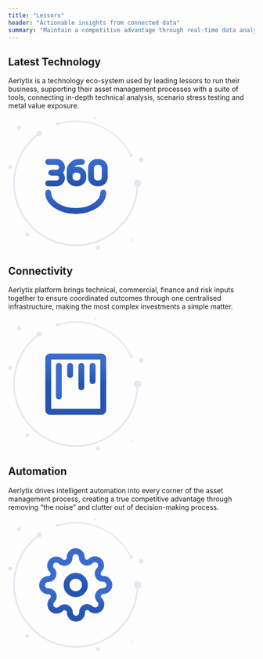 ```yaml
---
title: "Lessors"
header: "Actionable insights from connected data"
summary: "Maintain a competitive advantage through real-time data analytics and connected asset condition."
---
```


<!-- Start marketing section -->
<article class="section__product section__spacing-3">
  <div class="container">
  <div class="row gx-lg-5 featurette">
    <div class="col-md-7">
      <h2 class="h1">Latest Technology</h2>
      <p class="display-7">Aerlytix is a technology eco-system used by leading lessors to run their business, supporting their asset management processes with a suite of tools, connecting in-depth technical analysis, scenario stress testing and metal value exposure.</p>
    </div>
    <div class="card col-md-5">
      <svg width="277" height="272" viewBox="0 0 277 272" fill="none" xmlns="http://www.w3.org/2000/svg">
<path fill-rule="evenodd" clip-rule="evenodd" d="M26.13 22.071C26.13 19.8221 24.3106 18 22.065 18C19.8211 18 18 19.8221 18 22.071C18 24.32 19.8211 26.142 22.065 26.142C24.3106 26.142 26.13 24.32 26.13 22.071Z" fill="#E5E7F1"/>
<path fill-rule="evenodd" clip-rule="evenodd" d="M7.95607 102.496C7.95607 100.296 6.17423 98.5122 3.97804 98.5122C1.78185 98.5122 0 100.296 0 102.496C0 104.696 1.78185 106.48 3.97804 106.48C6.17423 106.48 7.95607 104.696 7.95607 102.496Z" fill="#E5E7F1"/>
<path fill-rule="evenodd" clip-rule="evenodd" d="M187.394 267.033C187.394 264.832 185.612 263.049 183.416 263.049C181.22 263.049 179.438 264.832 179.438 267.033C179.438 269.232 181.22 271.015 183.416 271.015C185.612 271.015 187.394 269.232 187.394 267.033Z" fill="#E5E7F1"/>
<path fill-rule="evenodd" clip-rule="evenodd" d="M138.225 263.784C104.048 263.784 71.9183 250.456 47.7517 226.253C23.5868 202.051 10.2783 169.874 10.2783 135.648C10.2783 114.981 15.039 95.2519 24.4325 77.0085C33.3912 59.6053 46.4558 44.2367 62.2145 32.5638C62.9715 32.0022 64.0423 32.1625 64.6033 32.9217C65.1626 33.6813 65.004 34.7523 64.2452 35.3141C48.906 46.6768 36.1893 61.6365 27.4676 78.576C18.3282 96.3299 13.6937 115.532 13.6937 135.648C13.6937 168.96 26.6474 200.278 50.1678 223.835C73.6882 247.39 104.962 260.363 138.225 260.363C171.489 260.363 202.76 247.39 226.281 223.835C249.803 200.278 262.755 168.96 262.755 135.648C262.755 134.703 263.52 133.937 264.463 133.937C265.406 133.937 266.172 134.703 266.172 135.648C266.172 169.874 252.862 202.051 228.697 226.253C204.53 250.456 172.401 263.784 138.225 263.784Z" fill="#E5E7F1"/>
<path fill-rule="evenodd" clip-rule="evenodd" d="M271.935 135.648C271.935 131.515 268.59 128.165 264.463 128.165C260.337 128.165 256.992 131.515 256.992 135.648C256.992 139.78 260.337 143.131 264.463 143.131C268.59 143.131 271.935 139.78 271.935 135.648Z" fill="#E5E7F1"/>
<path fill-rule="evenodd" clip-rule="evenodd" d="M68.5131 33.9386C68.5131 31.0165 66.1464 28.6475 63.229 28.6475C60.3115 28.6475 57.9465 31.0165 57.9465 33.9386C57.9465 36.8607 60.3115 39.2297 63.229 39.2297C66.1464 39.2297 68.5131 36.8607 68.5131 33.9386Z" fill="#E5E7F1"/>
<path fill-rule="evenodd" clip-rule="evenodd" d="M42.893 239.952C42.893 237.77 41.1265 236 38.9473 236C36.7665 236 35 237.77 35 239.952C35 242.136 36.7665 243.905 38.9473 243.905C41.1265 243.905 42.893 242.136 42.893 239.952Z" fill="#E5E7F1"/>
<path fill-rule="evenodd" clip-rule="evenodd" d="M251.405 80.8065C250.955 80.8065 250.524 80.5574 250.311 80.1269C240.118 59.5273 224.459 42.1241 205.03 29.7992C185.068 17.1365 161.967 10.4435 138.225 10.4435C125.701 10.4435 113.34 12.292 101.483 15.9373C100.839 16.1337 100.157 15.7728 99.9587 15.128C99.7609 14.4827 100.124 13.7993 100.767 13.6012C112.856 9.88472 125.459 8 138.225 8C162.431 8 185.984 14.8241 206.336 27.7348C226.142 40.2995 242.106 58.0411 252.497 79.042C252.797 79.6465 252.55 80.3796 251.946 80.6793C251.772 80.7657 251.586 80.8065 251.405 80.8065Z" fill="#E5E7F1"/>
<path fill-rule="evenodd" clip-rule="evenodd" d="M104.384 14.7694C104.384 12.9679 102.924 11.5073 101.125 11.5073C99.3263 11.5073 97.8684 12.9679 97.8684 14.7694C97.8684 16.571 99.3263 18.0314 101.125 18.0314C102.924 18.0314 104.384 16.571 104.384 14.7694Z" fill="#E5E7F1"/>
<path fill-rule="evenodd" clip-rule="evenodd" d="M254.661 79.5842C254.661 77.7826 253.203 76.3223 251.404 76.3223C249.605 76.3223 248.147 77.7826 248.147 79.5842C248.147 81.3857 249.605 82.8461 251.404 82.8461C253.203 82.8461 254.661 81.3857 254.661 79.5842Z" fill="#E5E7F1"/>
<path fill-rule="evenodd" clip-rule="evenodd" d="M276.661 87.8386C276.661 85.1661 274.499 83 271.831 83C269.162 83 267 85.1661 267 87.8386C267 90.5111 269.162 92.6763 271.831 92.6763C274.499 92.6763 276.661 90.5111 276.661 87.8386Z" fill="#E5E7F1"/>
<path fill-rule="evenodd" clip-rule="evenodd" d="M255.329 251.167C255.329 249.97 254.361 249 253.164 249C251.969 249 251 249.97 251 251.167C251 252.364 251.969 253.336 253.164 253.336C254.361 253.336 255.329 252.364 255.329 251.167Z" fill="#E5E7F1"/>
<path fill-rule="evenodd" clip-rule="evenodd" d="M179.329 2.16699C179.329 0.969938 178.361 0 177.164 0C175.969 0 175 0.969938 175 2.16699C175 3.36405 175.969 4.33568 177.164 4.33568C178.361 4.33568 179.329 3.36405 179.329 2.16699Z" fill="#E5E7F1"/>
<path d="M88 114.125H98.9375M98.9375 114.125C104.978 114.125 109.875 119.022 109.875 125.062C109.875 131.103 104.978 136 98.9375 136H81.75M98.9375 114.125C104.978 114.125 109.875 109.228 109.875 103.188C109.875 97.1469 104.978 92.25 98.9375 92.25H81.75" stroke="url(#paint0_linear_372_2437)" stroke-width="12" stroke-linecap="round" stroke-linejoin="round"/>
<path d="M194.25 154.75C194.25 175.461 169.066 192.25 138 192.25C106.934 192.25 81.75 175.461 81.75 154.75" stroke="url(#paint1_linear_372_2437)" stroke-width="12" stroke-linecap="round" stroke-linejoin="round"/>
<path d="M150.5 92.25H144.25C133.894 92.25 125.5 100.645 125.5 111V123.5M125.5 123.5C125.5 130.404 131.096 136 138 136H141.125C148.029 136 153.625 130.404 153.625 123.5V120.375C153.625 113.471 148.029 107.875 141.125 107.875H138C131.096 107.875 125.5 113.471 125.5 120.375V123.5Z" stroke="url(#paint2_linear_372_2437)" stroke-width="12" stroke-linecap="round" stroke-linejoin="round"/>
<path d="M169.25 114.125V104.75C169.25 97.8464 174.846 92.25 181.75 92.25H184.875C191.779 92.25 197.375 97.8464 197.375 104.75V114.125V123.5C197.375 130.404 191.779 136 184.875 136H181.75C174.846 136 169.25 130.404 169.25 123.5V114.125Z" stroke="url(#paint3_linear_372_2437)" stroke-width="12" stroke-linecap="round" stroke-linejoin="round"/>
<defs>
<linearGradient id="paint0_linear_372_2437" x1="95.8125" y1="92.25" x2="95.8125" y2="136" gradientUnits="userSpaceOnUse">
<stop stop-color="#3B6BCA"/>
<stop offset="1" stop-color="#2654AF"/>
</linearGradient>
<linearGradient id="paint1_linear_372_2437" x1="138" y1="154.75" x2="138" y2="192.25" gradientUnits="userSpaceOnUse">
<stop stop-color="#3B6BCA"/>
<stop offset="1" stop-color="#2654AF"/>
</linearGradient>
<linearGradient id="paint2_linear_372_2437" x1="139.562" y1="92.25" x2="139.562" y2="136" gradientUnits="userSpaceOnUse">
<stop stop-color="#3B6BCA"/>
<stop offset="1" stop-color="#2654AF"/>
</linearGradient>
<linearGradient id="paint3_linear_372_2437" x1="183.312" y1="92.25" x2="183.312" y2="136" gradientUnits="userSpaceOnUse">
<stop stop-color="#3B6BCA"/>
<stop offset="1" stop-color="#2654AF"/>
</linearGradient>
</defs>
</svg>
    </div>
  </div>
  </div>
</article>

<article class="section__product section__spacing-3">
  <div class="container">
  <div class="row gx-lg-5 featurette">
    <div class="col-md-7 order-md-2">
      <h2 class="h1">Connectivity</h2>
      <p class="display-7">Aerlytix platform brings technical, commercial, finance and risk inputs together to ensure coordinated outcomes through one centralised infrastructure, making the most complex investments a simple matter.</p>
    </div>
    <div class="card col-md-5 order-md-1">
    <svg width="277" height="272" viewBox="0 0 277 272" fill="none" xmlns="http://www.w3.org/2000/svg">
<path fill-rule="evenodd" clip-rule="evenodd" d="M26.13 22.071C26.13 19.8221 24.3106 18 22.065 18C19.8211 18 18 19.8221 18 22.071C18 24.32 19.8211 26.142 22.065 26.142C24.3106 26.142 26.13 24.32 26.13 22.071Z" fill="#E5E7F1"/>
<path fill-rule="evenodd" clip-rule="evenodd" d="M7.95607 102.496C7.95607 100.296 6.17423 98.5122 3.97804 98.5122C1.78185 98.5122 0 100.296 0 102.496C0 104.696 1.78185 106.48 3.97804 106.48C6.17423 106.48 7.95607 104.696 7.95607 102.496Z" fill="#E5E7F1"/>
<path fill-rule="evenodd" clip-rule="evenodd" d="M187.394 267.033C187.394 264.832 185.612 263.049 183.416 263.049C181.22 263.049 179.438 264.832 179.438 267.033C179.438 269.232 181.22 271.015 183.416 271.015C185.612 271.015 187.394 269.232 187.394 267.033Z" fill="#E5E7F1"/>
<path fill-rule="evenodd" clip-rule="evenodd" d="M138.225 263.784C104.048 263.784 71.9183 250.456 47.7517 226.253C23.5868 202.051 10.2783 169.874 10.2783 135.648C10.2783 114.981 15.039 95.2519 24.4325 77.0085C33.3912 59.6053 46.4558 44.2367 62.2145 32.5638C62.9715 32.0022 64.0423 32.1625 64.6033 32.9217C65.1626 33.6813 65.004 34.7523 64.2452 35.3141C48.906 46.6768 36.1893 61.6365 27.4676 78.576C18.3282 96.3299 13.6937 115.532 13.6937 135.648C13.6937 168.96 26.6474 200.278 50.1678 223.835C73.6882 247.39 104.962 260.363 138.225 260.363C171.489 260.363 202.76 247.39 226.281 223.835C249.803 200.278 262.755 168.96 262.755 135.648C262.755 134.703 263.52 133.937 264.463 133.937C265.406 133.937 266.172 134.703 266.172 135.648C266.172 169.874 252.862 202.051 228.697 226.253C204.53 250.456 172.401 263.784 138.225 263.784Z" fill="#E5E7F1"/>
<path fill-rule="evenodd" clip-rule="evenodd" d="M271.935 135.648C271.935 131.515 268.59 128.165 264.463 128.165C260.337 128.165 256.992 131.515 256.992 135.648C256.992 139.78 260.337 143.131 264.463 143.131C268.59 143.131 271.935 139.78 271.935 135.648Z" fill="#E5E7F1"/>
<path fill-rule="evenodd" clip-rule="evenodd" d="M68.5131 33.9386C68.5131 31.0165 66.1464 28.6475 63.229 28.6475C60.3115 28.6475 57.9465 31.0165 57.9465 33.9386C57.9465 36.8607 60.3115 39.2297 63.229 39.2297C66.1464 39.2297 68.5131 36.8607 68.5131 33.9386Z" fill="#E5E7F1"/>
<path fill-rule="evenodd" clip-rule="evenodd" d="M42.893 239.952C42.893 237.77 41.1265 236 38.9473 236C36.7665 236 35 237.77 35 239.952C35 242.136 36.7665 243.905 38.9473 243.905C41.1265 243.905 42.893 242.136 42.893 239.952Z" fill="#E5E7F1"/>
<path fill-rule="evenodd" clip-rule="evenodd" d="M251.405 80.8065C250.955 80.8065 250.524 80.5574 250.311 80.1269C240.118 59.5273 224.459 42.1241 205.03 29.7992C185.068 17.1365 161.967 10.4435 138.225 10.4435C125.701 10.4435 113.34 12.292 101.483 15.9373C100.839 16.1337 100.157 15.7728 99.9587 15.128C99.7609 14.4827 100.124 13.7993 100.767 13.6012C112.856 9.88472 125.459 8 138.225 8C162.431 8 185.984 14.8241 206.336 27.7348C226.142 40.2995 242.106 58.0411 252.497 79.042C252.797 79.6465 252.55 80.3796 251.946 80.6793C251.772 80.7657 251.586 80.8065 251.405 80.8065Z" fill="#E5E7F1"/>
<path fill-rule="evenodd" clip-rule="evenodd" d="M104.384 14.7694C104.384 12.9679 102.924 11.5073 101.125 11.5073C99.3263 11.5073 97.8684 12.9679 97.8684 14.7694C97.8684 16.571 99.3263 18.0314 101.125 18.0314C102.924 18.0314 104.384 16.571 104.384 14.7694Z" fill="#E5E7F1"/>
<path fill-rule="evenodd" clip-rule="evenodd" d="M254.661 79.5842C254.661 77.7826 253.203 76.3223 251.404 76.3223C249.605 76.3223 248.147 77.7826 248.147 79.5842C248.147 81.3857 249.605 82.8461 251.404 82.8461C253.203 82.8461 254.661 81.3857 254.661 79.5842Z" fill="#E5E7F1"/>
<path fill-rule="evenodd" clip-rule="evenodd" d="M276.661 87.8386C276.661 85.1661 274.499 83 271.831 83C269.162 83 267 85.1661 267 87.8386C267 90.5111 269.162 92.6763 271.831 92.6763C274.499 92.6763 276.661 90.5111 276.661 87.8386Z" fill="#E5E7F1"/>
<path fill-rule="evenodd" clip-rule="evenodd" d="M255.329 251.167C255.329 249.97 254.361 249 253.164 249C251.969 249 251 249.97 251 251.167C251 252.364 251.969 253.336 253.164 253.336C254.361 253.336 255.329 252.364 255.329 251.167Z" fill="#E5E7F1"/>
<path fill-rule="evenodd" clip-rule="evenodd" d="M179.329 2.16699C179.329 0.969938 178.361 0 177.164 0C175.969 0 175 0.969938 175 2.16699C175 3.36405 175.969 4.33568 177.164 4.33568C178.361 4.33568 179.329 3.36405 179.329 2.16699Z" fill="#E5E7F1"/>
<path d="M81.75 83.5V188.5C81.75 190.571 83.4289 192.25 85.5 192.25H190.5C192.571 192.25 194.25 190.571 194.25 188.5V83.5C194.25 81.4289 192.571 79.75 190.5 79.75H85.5C83.4289 79.75 81.75 81.4289 81.75 83.5Z" stroke="url(#paint0_linear_372_2437)" stroke-width="12" stroke-linecap="round" stroke-linejoin="round"/>
<path d="M103.5 98.5V161" stroke="url(#paint1_linear_372_2437)" stroke-width="12" stroke-linecap="round" stroke-linejoin="round"/>
<path d="M126.5 98.5V117.25" stroke="url(#paint2_linear_372_2437)" stroke-width="12" stroke-linecap="round" stroke-linejoin="round"/>
<path d="M149.5 98.5V142.25" stroke="url(#paint3_linear_372_2437)" stroke-width="12" stroke-linecap="round" stroke-linejoin="round"/>
<path d="M172.5 98.5V129.75" stroke="url(#paint4_linear_372_2437)" stroke-width="12" stroke-linecap="round" stroke-linejoin="round"/>
<defs>
<linearGradient id="paint0_linear_372_2437" x1="138" y1="79.75" x2="138" y2="192.25" gradientUnits="userSpaceOnUse">
<stop stop-color="#3B6BCA"/>
<stop offset="1" stop-color="#2654AF"/>
</linearGradient>
<linearGradient id="paint1_linear_372_2437" x1="104" y1="98.5" x2="104" y2="161" gradientUnits="userSpaceOnUse">
<stop stop-color="#3B6BCA"/>
<stop offset="1" stop-color="#2654AF"/>
</linearGradient>
<linearGradient id="paint2_linear_372_2437" x1="127" y1="98.5" x2="127" y2="117.25" gradientUnits="userSpaceOnUse">
<stop stop-color="#3B6BCA"/>
<stop offset="1" stop-color="#2654AF"/>
</linearGradient>
<linearGradient id="paint3_linear_372_2437" x1="150" y1="98.5" x2="150" y2="142.25" gradientUnits="userSpaceOnUse">
<stop stop-color="#3B6BCA"/>
<stop offset="1" stop-color="#2654AF"/>
</linearGradient>
<linearGradient id="paint4_linear_372_2437" x1="173" y1="98.5" x2="173" y2="129.75" gradientUnits="userSpaceOnUse">
<stop stop-color="#3B6BCA"/>
<stop offset="1" stop-color="#2654AF"/>
</linearGradient>
</defs>
</svg>
    </div>
  </div>
  </div>
</article>

<article class="section__product section__spacing-3">
<div class="container">
  <div class="row gx-lg-5 featurette">
    <div class="col-md-7">
      <h2 class="h1">Automation</h2>
      <p class="display-7">Aerlytix drives intelligent automation into every corner of the asset management process, creating a true competitive advantage through removing “the noise” and clutter out of decision-making process.</p>
    </div>
    <div class="card col-md-5">
    <svg width="277" height="272" viewBox="0 0 277 272" fill="none" xmlns="http://www.w3.org/2000/svg">
<path fill-rule="evenodd" clip-rule="evenodd" d="M26.13 22.071C26.13 19.8221 24.3106 18 22.065 18C19.8211 18 18 19.8221 18 22.071C18 24.32 19.8211 26.142 22.065 26.142C24.3106 26.142 26.13 24.32 26.13 22.071Z" fill="#E5E7F1"/>
<path fill-rule="evenodd" clip-rule="evenodd" d="M7.95607 102.496C7.95607 100.296 6.17423 98.5122 3.97804 98.5122C1.78185 98.5122 0 100.296 0 102.496C0 104.696 1.78185 106.48 3.97804 106.48C6.17423 106.48 7.95607 104.696 7.95607 102.496Z" fill="#E5E7F1"/>
<path fill-rule="evenodd" clip-rule="evenodd" d="M187.394 267.033C187.394 264.832 185.612 263.049 183.416 263.049C181.22 263.049 179.438 264.832 179.438 267.033C179.438 269.232 181.22 271.015 183.416 271.015C185.612 271.015 187.394 269.232 187.394 267.033Z" fill="#E5E7F1"/>
<path fill-rule="evenodd" clip-rule="evenodd" d="M138.225 263.784C104.048 263.784 71.9183 250.456 47.7517 226.253C23.5868 202.051 10.2783 169.874 10.2783 135.648C10.2783 114.981 15.039 95.2519 24.4325 77.0085C33.3912 59.6053 46.4558 44.2367 62.2145 32.5638C62.9715 32.0022 64.0423 32.1625 64.6033 32.9217C65.1626 33.6813 65.004 34.7523 64.2452 35.3141C48.906 46.6768 36.1893 61.6365 27.4676 78.576C18.3282 96.3299 13.6937 115.532 13.6937 135.648C13.6937 168.96 26.6474 200.278 50.1678 223.835C73.6882 247.39 104.962 260.363 138.225 260.363C171.489 260.363 202.76 247.39 226.281 223.835C249.803 200.278 262.755 168.96 262.755 135.648C262.755 134.703 263.52 133.937 264.463 133.937C265.406 133.937 266.172 134.703 266.172 135.648C266.172 169.874 252.862 202.051 228.697 226.253C204.53 250.456 172.401 263.784 138.225 263.784Z" fill="#E5E7F1"/>
<path fill-rule="evenodd" clip-rule="evenodd" d="M271.935 135.648C271.935 131.515 268.59 128.165 264.463 128.165C260.337 128.165 256.992 131.515 256.992 135.648C256.992 139.78 260.337 143.131 264.463 143.131C268.59 143.131 271.935 139.78 271.935 135.648Z" fill="#E5E7F1"/>
<path fill-rule="evenodd" clip-rule="evenodd" d="M68.5131 33.9386C68.5131 31.0165 66.1464 28.6475 63.229 28.6475C60.3115 28.6475 57.9465 31.0165 57.9465 33.9386C57.9465 36.8607 60.3115 39.2297 63.229 39.2297C66.1464 39.2297 68.5131 36.8607 68.5131 33.9386Z" fill="#E5E7F1"/>
<path fill-rule="evenodd" clip-rule="evenodd" d="M42.893 239.952C42.893 237.77 41.1265 236 38.9473 236C36.7665 236 35 237.77 35 239.952C35 242.136 36.7665 243.905 38.9473 243.905C41.1265 243.905 42.893 242.136 42.893 239.952Z" fill="#E5E7F1"/>
<path fill-rule="evenodd" clip-rule="evenodd" d="M251.405 80.8065C250.955 80.8065 250.524 80.5574 250.311 80.1269C240.118 59.5273 224.459 42.1241 205.03 29.7992C185.068 17.1365 161.967 10.4435 138.225 10.4435C125.701 10.4435 113.34 12.292 101.483 15.9373C100.839 16.1337 100.157 15.7728 99.9587 15.128C99.7609 14.4827 100.124 13.7993 100.767 13.6012C112.856 9.88472 125.459 8 138.225 8C162.431 8 185.984 14.8241 206.336 27.7348C226.142 40.2995 242.106 58.0411 252.497 79.042C252.797 79.6465 252.55 80.3796 251.946 80.6793C251.772 80.7657 251.586 80.8065 251.405 80.8065Z" fill="#E5E7F1"/>
<path fill-rule="evenodd" clip-rule="evenodd" d="M104.384 14.7694C104.384 12.9679 102.924 11.5073 101.125 11.5073C99.3263 11.5073 97.8684 12.9679 97.8684 14.7694C97.8684 16.571 99.3263 18.0314 101.125 18.0314C102.924 18.0314 104.384 16.571 104.384 14.7694Z" fill="#E5E7F1"/>
<path fill-rule="evenodd" clip-rule="evenodd" d="M254.661 79.5842C254.661 77.7826 253.203 76.3223 251.404 76.3223C249.605 76.3223 248.147 77.7826 248.147 79.5842C248.147 81.3857 249.605 82.8461 251.404 82.8461C253.203 82.8461 254.661 81.3857 254.661 79.5842Z" fill="#E5E7F1"/>
<path fill-rule="evenodd" clip-rule="evenodd" d="M276.661 87.8386C276.661 85.1661 274.499 83 271.831 83C269.162 83 267 85.1661 267 87.8386C267 90.5111 269.162 92.6763 271.831 92.6763C274.499 92.6763 276.661 90.5111 276.661 87.8386Z" fill="#E5E7F1"/>
<path fill-rule="evenodd" clip-rule="evenodd" d="M255.329 251.167C255.329 249.97 254.361 249 253.164 249C251.969 249 251 249.97 251 251.167C251 252.364 251.969 253.336 253.164 253.336C254.361 253.336 255.329 252.364 255.329 251.167Z" fill="#E5E7F1"/>
<path fill-rule="evenodd" clip-rule="evenodd" d="M179.329 2.16699C179.329 0.969938 178.361 0 177.164 0C175.969 0 175 0.969938 175 2.16699C175 3.36405 175.969 4.33568 177.164 4.33568C178.361 4.33568 179.329 3.36405 179.329 2.16699Z" fill="#E5E7F1"/>
<path d="M138 154.75C148.355 154.75 156.75 146.355 156.75 136C156.75 125.645 148.355 117.25 138 117.25C127.645 117.25 119.25 125.645 119.25 136C119.25 146.355 127.645 154.75 138 154.75Z" stroke="url(#paint0_linear_372_2437)" stroke-width="12" stroke-linecap="round" stroke-linejoin="round"/>
<path d="M184.25 154.75C183.418 156.635 183.17 158.726 183.537 160.754C183.905 162.781 184.872 164.652 186.312 166.125L186.688 166.5C187.85 167.661 188.772 169.04 189.401 170.557C190.03 172.074 190.354 173.701 190.354 175.344C190.354 176.986 190.03 178.613 189.401 180.131C188.772 181.648 187.85 183.027 186.688 184.187C185.527 185.35 184.148 186.272 182.631 186.901C181.113 187.53 179.486 187.854 177.844 187.854C176.201 187.854 174.574 187.53 173.057 186.901C171.54 186.272 170.161 185.35 169 184.187L168.625 183.812C167.152 182.372 165.281 181.405 163.254 181.037C161.226 180.67 159.135 180.918 157.25 181.75C155.401 182.542 153.825 183.858 152.714 185.535C151.604 187.211 151.008 189.176 151 191.187V192.25C151 195.565 149.683 198.745 147.339 201.089C144.995 203.433 141.815 204.75 138.5 204.75C135.185 204.75 132.005 203.433 129.661 201.089C127.317 198.745 126 195.565 126 192.25V191.687C125.952 189.619 125.282 187.612 124.078 185.929C122.874 184.246 121.192 182.964 119.25 182.25C117.365 181.418 115.274 181.17 113.246 181.537C111.219 181.905 109.348 182.872 107.875 184.312L107.5 184.688C106.339 185.85 104.96 186.772 103.443 187.401C101.926 188.03 100.299 188.354 98.6562 188.354C97.0136 188.354 95.387 188.03 93.8695 187.401C92.352 186.772 90.9734 185.85 89.8125 184.688C88.6503 183.527 87.7283 182.148 87.0993 180.631C86.4702 179.113 86.1464 177.486 86.1464 175.844C86.1464 174.201 86.4702 172.574 87.0993 171.057C87.7283 169.54 88.6503 168.161 89.8125 167L90.1875 166.625C91.6284 165.152 92.5949 163.281 92.9625 161.254C93.3301 159.226 93.082 157.135 92.25 155.25C91.4577 153.401 90.1422 151.825 88.4654 150.714C86.7886 149.604 84.8237 149.008 82.8125 149H81.75C78.4348 149 75.2554 147.683 72.9112 145.339C70.567 142.995 69.25 139.815 69.25 136.5C69.25 133.185 70.567 130.005 72.9112 127.661C75.2554 125.317 78.4348 124 81.75 124H82.3125C84.3812 123.952 86.3875 123.282 88.0706 122.078C89.7537 120.874 91.0357 119.192 91.75 117.25C92.582 115.365 92.8301 113.274 92.4625 111.246C92.0949 109.219 91.1284 107.348 89.6875 105.875L89.3125 105.5C88.1503 104.339 87.2283 102.96 86.5993 101.443C85.9702 99.9255 85.6464 98.2989 85.6464 96.6562C85.6464 95.0136 85.9702 93.387 86.5993 91.8695C87.2283 90.352 88.1503 88.9734 89.3125 87.8125C90.4734 86.6503 91.852 85.7283 93.3695 85.0993C94.887 84.4702 96.5136 84.1464 98.1562 84.1464C99.7989 84.1464 101.426 84.4702 102.943 85.0993C104.46 85.7283 105.839 86.6503 107 87.8125L107.375 88.1875C108.848 89.6284 110.719 90.5949 112.746 90.9625C114.774 91.3301 116.865 91.082 118.75 90.25H119.25C121.099 89.4577 122.675 88.1422 123.786 86.4654C124.896 84.7886 125.492 82.8237 125.5 80.8125V79.75C125.5 76.4348 126.817 73.2554 129.161 70.9112C131.505 68.567 134.685 67.25 138 67.25C141.315 67.25 144.495 68.567 146.839 70.9112C149.183 73.2554 150.5 76.4348 150.5 79.75V80.3125C150.508 82.3237 151.104 84.2886 152.214 85.9654C153.325 87.6422 154.901 88.9577 156.75 89.75C158.635 90.582 160.726 90.8301 162.754 90.4625C164.781 90.0949 166.652 89.1284 168.125 87.6875L168.5 87.3125C169.661 86.1503 171.04 85.2283 172.557 84.5993C174.074 83.9702 175.701 83.6464 177.344 83.6464C178.986 83.6464 180.613 83.9702 182.131 84.5993C183.648 85.2283 185.027 86.1503 186.187 87.3125C187.35 88.4734 188.272 89.852 188.901 91.3695C189.53 92.887 189.854 94.5136 189.854 96.1562C189.854 97.7989 189.53 99.4255 188.901 100.943C188.272 102.46 187.35 103.839 186.187 105L185.812 105.375C184.372 106.848 183.405 108.719 183.037 110.746C182.67 112.774 182.918 114.865 183.75 116.75V117.25C184.542 119.099 185.858 120.675 187.535 121.786C189.211 122.896 191.176 123.492 193.187 123.5H194.25C197.565 123.5 200.745 124.817 203.089 127.161C205.433 129.505 206.75 132.685 206.75 136C206.75 139.315 205.433 142.495 203.089 144.839C200.745 147.183 197.565 148.5 194.25 148.5H193.687C191.676 148.508 189.711 149.104 188.035 150.214C186.358 151.325 185.042 152.901 184.25 154.75V154.75Z" stroke="url(#paint1_linear_372_2437)" stroke-width="12" stroke-linecap="round" stroke-linejoin="round"/>
<defs>
<linearGradient id="paint0_linear_372_2437" x1="138" y1="117.25" x2="138" y2="154.75" gradientUnits="userSpaceOnUse">
<stop stop-color="#3B6BCA"/>
<stop offset="1" stop-color="#2654AF"/>
</linearGradient>
<linearGradient id="paint1_linear_372_2437" x1="138" y1="67.25" x2="138" y2="204.75" gradientUnits="userSpaceOnUse">
<stop stop-color="#3B6BCA"/>
<stop offset="1" stop-color="#2654AF"/>
</linearGradient>
</defs>
</svg>
    </div>
  </div>
</div>
</article>

<!-- End marketing section -->

<!-- <article class="section__spacing-03 bg-light mt-5 mb-5 pt-5">
<div class="container">
<h2 class="h1">And more...</h2>
<div class="row g-4 py-5 row-cols-1 row-cols-lg-3">
      <div class="feature col">
        <div class="feature-icon bg-primary bg-gradient">
          <svg class="bi" width="1em" height="1em"><use xlink:href="#collection"></use></svg>
        </div>
        <h4>Deal Support</h4>
        <p>Paragraph of text beneath the heading to explain the heading. We'll add onto it with another sentence and probably just keep going until we run out of words.</p>
      </div>
      <div class="feature col">
        <div class="feature-icon bg-primary bg-gradient">
          <svg class="bi" width="1em" height="1em"><use xlink:href="#people-circle"></use></svg>
        </div>
        <h4>Pricing and Execution</h4>
        <p>Paragraph of text beneath the heading to explain the heading. We'll add onto it with another sentence and probably just keep going until we run out of words.</p>
      </div>
      <div class="feature col">
        <div class="feature-icon bg-primary bg-gradient">
          <svg class="bi" width="1em" height="1em"><use xlink:href="#toggles2"></use></svg>
        </div>
        <h4>Credit Rating</h4>
        <p>Paragraph of text beneath the heading to explain the heading. We'll add onto it with another sentence and probably just keep going until we run out of words.</p>
      </div>
      <div class="feature col">
        <div class="feature-icon bg-primary bg-gradient">
          <svg class="bi" width="1em" height="1em"><use xlink:href="#toggles2"></use></svg>
        </div>
        <h4>Reposession and Default</h4>
        <p>Paragraph of text beneath the heading to explain the heading. We'll add onto it with another sentence and probably just keep going until we run out of words.</p>
      </div>
    <div class="feature col">
        <div class="feature-icon bg-primary bg-gradient">
          <svg class="bi" width="1em" height="1em"><use xlink:href="#toggles2"></use></svg>
        </div>
        <h4>Reporting and Dashboards</h4>
        <p>Paragraph of text beneath the heading to explain the heading. We'll add onto it with another sentence and probably just keep going until we run out of words.</p>
      </div>
      <div class="feature col">
        <div class="feature-icon bg-primary bg-gradient">
          <svg class="bi" width="1em" height="1em"><use xlink:href="#toggles2"></use></svg>
        </div>
        <h4>Technical Analysis</h4>
        <p>Paragraph of text beneath the heading to explain the heading. We'll add onto it with another sentence and probably just keep going until we run out of words.</p>
      </div>
    </div>
</div>
</article> -->
